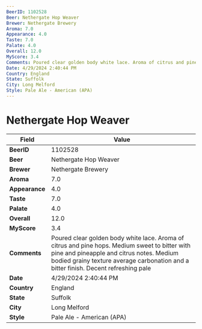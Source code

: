 ```yaml
---
BeerID: 1102528
Beer: Nethergate Hop Weaver
Brewer: Nethergate Brewery
Aroma: 7.0
Appearance: 4.0
Taste: 7.0
Palate: 4.0
Overall: 12.0
MyScore: 3.4
Comments: Poured clear golden body white lace. Aroma of citrus and pine hops. Medium sweet to bitter with pine and pineapple and citrus notes. Medium bodied grainy texture average carbonation and a bitter finish. Decent refreshing pale
Date: 4/29/2024 2:40:44 PM
Country: England
State: Suffolk
City: Long Melford
Style: Pale Ale - American (APA)
---
```


# Nethergate Hop Weaver

| Field         | Value |
|---------------|-------|
| **BeerID** | 1102528 |
| **Beer** | Nethergate Hop Weaver |
| **Brewer** | Nethergate Brewery |
| **Aroma** | 7.0 |
| **Appearance** | 4.0 |
| **Taste** | 7.0 |
| **Palate** | 4.0 |
| **Overall** | 12.0 |
| **MyScore** | 3.4 |
| **Comments** | Poured clear golden body white lace. Aroma of citrus and pine hops. Medium sweet to bitter with pine and pineapple and citrus notes. Medium bodied grainy texture average carbonation and a bitter finish. Decent refreshing pale |
| **Date** | 4/29/2024 2:40:44 PM |
| **Country** | England |
| **State** | Suffolk |
| **City** | Long Melford |
| **Style** | Pale Ale - American (APA) |
